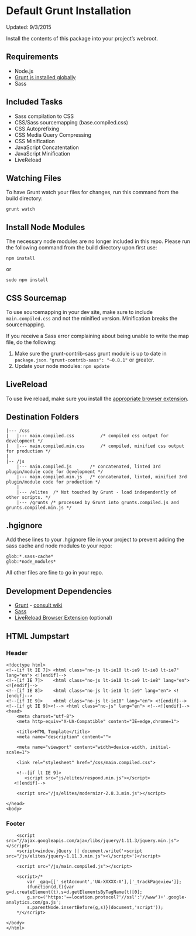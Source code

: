 # Default Grunt Installation

Updated: 9/3/2015

Install the contents of this package into your project’s webroot.

## Requirements

- Node.js
- [Grunt.js installed globally](http://wiki.local/Grunt)
- Sass

## Included Tasks

- Sass compilation to CSS
- CSS/Sass sourcemapping (base.compiled.css)
- CSS Autoprefixing
- CSS Media Query Compressing
- CSS Minification
- JavaScript Concatentation
- JavaScript Minification
- LiveReload

## Watching Files

To have Grunt watch your files for changes, run this command from the build directory:

`grunt watch`

## Install Node Modules

The necessary node modules are no longer included in this repo.  Please run the following command from the build directory upon first use:

`npm install`

or

`sudo npm install`

## CSS Sourcemap

To use sourcemapping in your dev site, make sure to include `main.compiled.css` and not the minified version. Minification breaks the sourcemapping.

If you receive a Sass error complaining about being unable to write the map file, do the following:

1. Make sure the grunt-contrib-sass grunt module is up to date in `package.json`.
`"grunt-contrib-sass": "~0.8.1"` or greater.
2. Update your node modules:
`npm update`

## LiveReload

To use live reload, make sure you install the [appropriate browser extension](http://feedback.livereload.com/knowledgebase/articles/86242-how-do-i-install-and-use-the-browser-extensions).

## Destination Folders

    |--- /css
    |   |--- main.compiled.css 			/* compiled css output for development */
    |   |--- main.compiled.min.css 		/* compiled, minified css output for production */
	|
    |-- /js
        |--- main.compiled.js 		/* concatenated, linted 3rd plugin/module code for development */
        |--- main.compiled.min.js 	/* concatenated, linted, minified 3rd plugin/module code for production */
    	|
    	|--- /elites  /* Not touched by Grunt - load independently of other scripts. */
        |--- /grunts /* processed by Grunt into grunts.compiled.js and grunts.compiled.min.js */     


## .hgignore

Add these lines to your .hgignore file in your project to prevent adding the sass cache and node modules to your repo:

    glob:*.sass-cache*
    glob:*node_modules*

All other files are fine to go in your repo.

## Development Dependencies

- [Grunt](http://gruntjs.com/) - [consult wiki](http://wiki.local/Grunt)
- [Sass](http://sass-lang.com/)
- [LiveReload Browser Extension](http://feedback.livereload.com/knowledgebase/articles/86242-how-do-i-install-and-use-the-browser-extensions) (optional)

## HTML Jumpstart

### Header

    <!doctype html>
    <!--[if lt IE 7]> <html class="no-js lt-ie10 lt-ie9 lt-ie8 lt-ie7" lang="en"> <![endif]-->
    <!--[if IE 7]>    <html class="no-js lt-ie10 lt-ie9 lt-ie8" lang="en"> <![endif]-->
    <!--[if IE 8]>    <html class="no-js lt-ie10 lt-ie9" lang="en"> <![endif]-->
    <!--[if IE 9]>    <html class="no-js lt-ie10" lang="en"> <![endif]-->
    <!--[if gt IE 9]><!--> <html class="no-js" lang="en"> <!--<![endif]-->
    <head>
        <meta charset="utf-8">
        <meta http-equiv="X-UA-Compatible" content="IE=edge,chrome=1">

        <title>HTML Template</title>
        <meta name="description" content="">

        <meta name="viewport" content="width=device-width, initial-scale=1">

        <link rel="stylesheet" href="/css/main.compiled.css">

        <!--[if lt IE 9]>
           <script src="js/elites/respond.min.js"></script>
       <![endif]-->

        <script src="/js/elites/modernizr-2.8.3.min.js"></script>

    </head>
    <body>

### Footer

        <script src="//ajax.googleapis.com/ajax/libs/jquery/1.11.3/jquery.min.js"></script>
        <script>window.jQuery || document.write('<script src="/js/elites/jquery-1.11.3.min.js"><\/script>')</script>

        <script src="/js/main.compiled.js"></script>

        <script>/*
            var _gaq=[['_setAccount','UA-XXXXX-X'],['_trackPageview']];
            (function(d,t){var g=d.createElement(t),s=d.getElementsByTagName(t)[0];
            g.src=('https:'==location.protocol?'//ssl':'//www')+'.google-analytics.com/ga.js';
            s.parentNode.insertBefore(g,s)}(document,'script'));
        */</script>

    </body>
    </html>